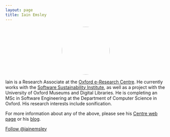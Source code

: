```yaml
---
layout: page
title: Iain Emsley
---
```


<center><img src="../img/profile-pic_iain-emsley.jpg"
    style="border-radius: 50%; width: 150px; height: 150px;"/>
    </center>

<p>Iain is a Research Associate at the <a href="http://www.oerc.ox.ac.uk/">Oxford e-Research Centre</a>. He currently works with the <a href="https://www.software.ac.uk/">Software Sustainability Institute</a>, as well as a project with the University of Oxford Museums and Digital Libraries. He is completing an MSc in Software Engineering at the Department of Computer Science in Oxford. His research interests include sonification.</p>
<p>For more information about any of the above, please see his <a href="https://www.oerc.ox.ac.uk/people/Iain%20Emsley" target="_blank">Centre web page</a> or his <a href="http://austgate.co.uk" target="_blank">blog</a>.</p>

<a href="https://twitter.com/iainemsley" class="twitter-follow-button" data-size="large" data-show-count="false">Follow @iainemsley</a><script async src="//platform.twitter.com/widgets.js" charset="utf-8"></script>